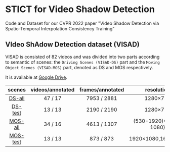 # STICT for Video Shadow Detection
Code and Dataset for our CVPR 2022 paper "Video Shadow Detection via Spatio-Temporal Interpolation Consistency Training"

## VIdeo ShAdow Detection dataset (VISAD)
VISAD is consisted of 82 videos and was divided into two parts according to semantic of scenes: the `Driving Scenes (VISAD-DS)` part and the `Moving Object Scenes (VISAD-MOS)` part, denoted as DS and MOS respectively.

It is available at [Google Drive](https://drive.google.com/drive/folders/1IkRtl9Hd_b_JBg2PgMqv1l3HM6XGeV-x?usp=sharing).

|scenes|videos/annotated|frames/annotated|resolution|
| :------: | :------: | :------: | :------: |
|[DS-all](https://drive.google.com/file/d/11k2kpZN1FXz7V85QQLeX643Nvw2O8VPY/view?usp=sharing)|47 / 17|7953 / 2881|1280×720|
|[DS-test](https://drive.google.com/file/d/11k2kpZN1FXz7V85QQLeX643Nvw2O8VPY/view?usp=sharing)|13 / 13|2190 / 2190|1280×720|
|[MOS-all](https://drive.google.com/drive/folders/1XGs8ZhN35DevGi8FJ3fGkoX3wW7eLZt9?usp=sharing)|34 / 16|4613 / 1307|(530-1920)×(360-1080)|
|[MOS-test](https://drive.google.com/file/d/1irfq8u85vditoC4pb7YXeHoLGDo8AfvV/view?usp=sharing)|13 / 13|873 / 873|1920×1080,1600×900|

